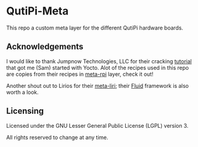 # QutiPi-Meta

This repo a custom meta layer for the different QutiPi hardware boards.

## Acknowledgements

I would like to thank Jumpnow Technologies, LLC for their cracking [tutorial](http://www.jumpnowtek.com/rpi/Raspberry-Pi-Systems-with-Yocto.html) that got me (Sam) started with Yocto. Alot of the recipes used in this repo are copies from their recipes in [meta-rpi](https://github.com/jumpnow/meta-rpi) layer, check it out!

Another shout out to Lirios for their [meta-liri](https://github.com/lirios/meta-liri); their [Fluid](https://github.com/lirios/fluid) framework is also worth a look.

## Licensing

Licensed under the GNU Lesser General Public License (LGPL) version 3.

All rights reserved to change at any time.

